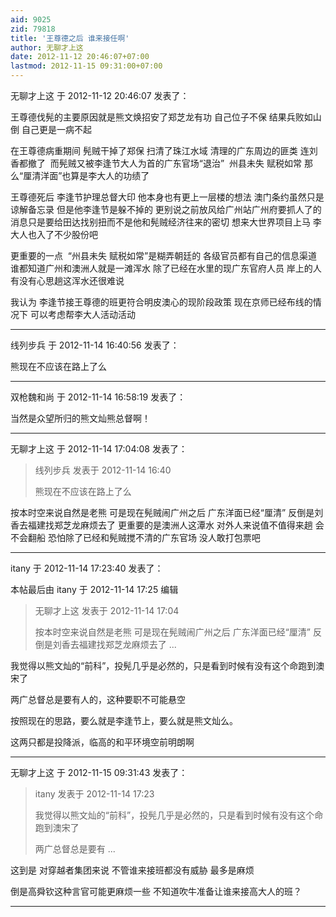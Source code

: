 ```yaml
---
aid: 9025
zid: 79818
title: '王尊德之后 谁来接任啊'
author: 无聊才上这
date: 2012-11-12 20:46:07+07:00
lastmod: 2012-11-15 09:31:00+07:00
---
```


无聊才上这 于 2012-11-12 20:46:07 发表了：

王尊德伐髡的主要原因就是熊文焕招安了郑芝龙有功 自己位子不保 结果兵败如山倒 自己更是一病不起

在王尊德病重期间 髡贼干掉了郑保 扫清了珠江水域 清理的广东周边的匪类 连刘香都撤了  而髡贼又被李逢节大人为首的广东官场“退治”  州县未失 赋税如常 那么“厘清洋面”也算是李大人的功绩了 

王尊德死后 李逢节护理总督大印 他本身也有更上一层楼的想法 澳门条约虽然只是谅解备忘录 但是他李逢节是躲不掉的 更别说之前放风给广州站广州府要抓人了的消息只是要给田达找别扭而不是他和髡贼经济往来的密切 想来大世界项目上马 李大人也入了不少股份吧

更重要的一点  “州县未失 赋税如常”是糊弄朝廷的 各级官员都有自己的信息渠道 谁都知道广州和澳洲人就是一滩浑水 除了已经在水里的现广东官府人员 岸上的人有没有心思趟这浑水还很难说

我认为 李逢节接王尊德的班更符合明皮澳心的现阶段政策 现在京师已经布线的情况下 可以考虑帮李大人活动活动

---------

线列步兵 于 2012-11-14 16:40:56 发表了：

熊现在不应该在路上了么

---------

双枪魏和尚 于 2012-11-14 16:58:19 发表了：

当然是众望所归的熊文灿熊总督啊！

---------

无聊才上这 于 2012-11-14 17:04:08 发表了：

> 线列步兵 发表于 2012-11-14 16:40
> 
> 熊现在不应该在路上了么



按本时空来说自然是老熊 可是现在髡贼闹广州之后 广东洋面已经“厘清” 反倒是刘香去福建找郑芝龙麻烦去了 更重要的是澳洲人这潭水 对外人来说值不值得来趟 会不会翻船 恐怕除了已经和髡贼搅不清的广东官场 没人敢打包票吧

---------

itany 于 2012-11-14 17:23:40 发表了：

本帖最后由 itany 于 2012-11-14 17:25 编辑 


> 
> 无聊才上这 发表于 2012-11-14 17:04
> 
> 按本时空来说自然是老熊 可是现在髡贼闹广州之后 广东洋面已经“厘清” 反倒是刘香去福建找郑芝龙麻烦去了 ...



我觉得以熊文灿的“前科”，投髡几乎是必然的，只是看到时候有没有这个命跑到澳宋了

两广总督总是要有人的，这种要职不可能悬空

按照现在的思路，要么就是李逢节上，要么就是熊文灿么。

这两只都是投降派，临高的和平环境空前明朗啊

---------

无聊才上这 于 2012-11-15 09:31:43 发表了：

> itany 发表于 2012-11-14 17:23
> 
> 我觉得以熊文灿的“前科”，投髡几乎是必然的，只是看到时候有没有这个命跑到澳宋了
> 
> 两广总督总是要有 ...



这到是 对穿越者集团来说 不管谁来接班都没有威胁 最多是麻烦

倒是高舜钦这种言官可能更麻烦一些 不知道吹牛准备让谁来接高大人的班？

---------

